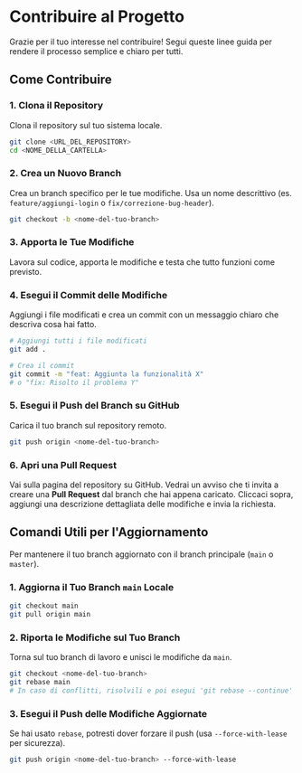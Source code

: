 # Contribuire al Progetto

Grazie per il tuo interesse nel contribuire! Segui queste linee guida per rendere il processo semplice e chiaro per tutti.

## Come Contribuire

### 1. Clona il Repository

Clona il repository sul tuo sistema locale.

```bash
git clone <URL_DEL_REPOSITORY>
cd <NOME_DELLA_CARTELLA>
```

### 2. Crea un Nuovo Branch

Crea un branch specifico per le tue modifiche. Usa un nome descrittivo (es. `feature/aggiungi-login` o `fix/correzione-bug-header`).

```bash
git checkout -b <nome-del-tuo-branch>
```

### 3. Apporta le Tue Modifiche

Lavora sul codice, apporta le modifiche e testa che tutto funzioni come previsto.

### 4. Esegui il Commit delle Modifiche

Aggiungi i file modificati e crea un commit con un messaggio chiaro che descriva cosa hai fatto.

```bash
# Aggiungi tutti i file modificati
git add .

# Crea il commit
git commit -m "feat: Aggiunta la funzionalità X"
# o "fix: Risolto il problema Y"
```

### 5. Esegui il Push del Branch su GitHub

Carica il tuo branch sul repository remoto.

```bash
git push origin <nome-del-tuo-branch>
```

### 6. Apri una Pull Request

Vai sulla pagina del repository su GitHub. Vedrai un avviso che ti invita a creare una **Pull Request** dal branch che hai appena caricato. Cliccaci sopra, aggiungi una descrizione dettagliata delle modifiche e invia la richiesta.

## Comandi Utili per l'Aggiornamento

Per mantenere il tuo branch aggiornato con il branch principale (`main` o `master`).

### 1. Aggiorna il Tuo Branch `main` Locale

```bash
git checkout main
git pull origin main
```

### 2. Riporta le Modifiche sul Tuo Branch

Torna sul tuo branch di lavoro e unisci le modifiche da `main`.

```bash
git checkout <nome-del-tuo-branch>
git rebase main
# In caso di conflitti, risolvili e poi esegui 'git rebase --continue'
```

### 3. Esegui il Push delle Modifiche Aggiornate

Se hai usato `rebase`, potresti dover forzare il push (usa `--force-with-lease` per sicurezza).

```bash
git push origin <nome-del-tuo-branch> --force-with-lease
```
